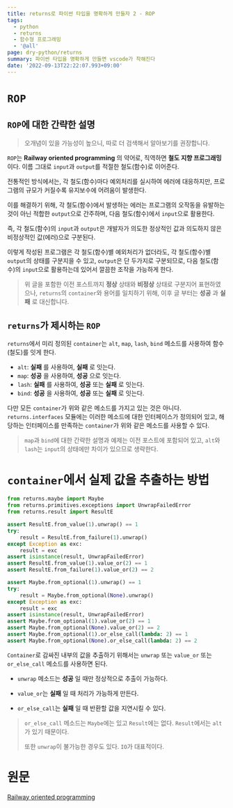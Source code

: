 ```yaml
---
title: returns로 파이썬 타입을 명확하게 만들자 2 - ROP
tags:
  - python
  - returns
  - 함수형 프로그래밍
  - '@all'
page: dry-python/returns
summary: 파이썬 타입을 명확하게 만들면 vscode가 착해진다
date: '2022-09-13T22:22:07.993+09:00'
---
```


# `ROP`
## `ROP`에 대한 간략한 설명
> 오개념이 있을 가능성이 높으니, 따로 더 검색해서 알아보기를 권장합니다.

`ROP`는 __Railway oriented programming__ 의 약어로, 직역하면 __철도 지향 프로그래밍__ 이다. 이름 그대로 `input`과 `output`를 적절한 철도(함수)로 이어준다.

전통적인 방식에서는, 각 철도(함수)마다 예외처리를 실시하여 에러에 대응하지만, 프로그램의 규모가 커질수록 유지보수에 어려움이 발생한다.

이를 해결하기 위해, 각 철도(함수)에서 발생하는 에러는 프로그램의 오작동을 유발하는 것이 아닌 적합한 `output`으로 간주하며, 다음 철도(함수)에서 `input`으로 활용한다.

즉, 각 철도(함수)의 `input`과 `output`은 개발자가 의도한 정상적인 값과 의도하지 않은 비정상적인 값(에러)으로 구분된다.

이렇게 작성된 프로그램은 각 철도(함수)별 예외처리가 없더라도, 각 철도(함수)별 `output`의 상태를 구분지을 수 있고, `output`은 단 두가지로 구분되므로, 다음 철도(함수)의 `input`으로 활용하는데 있어서 깔끔한 조작을 가능하게 한다. 

> 위 글을 포함한 이전 포스트까지 __정상__ 상태와 __비정상__ 상태로 구분지어 표현하였으나, `returns`의 `container`와 용어를 일치하기 위해, 이후 글 부터는 __성공__ 과 __실패__ 로 대신합니다.

## `returns`가 제시하는 `ROP`
`returns`에서 미리 정의된 `container`는 `alt`, `map`, `lash`, `bind` 메소드를 사용하여 함수(철도)를 잇게 한다.

* `alt`: __실패__ 를 사용하여, __실패__ 로 잇는다.
* `map`: __성공__ 을 사용하여, __성공__ 으로 잇는다. 
* `lash`: __실패__ 를 사용하여, __성공__ 또는 __실패__ 로 잇는다.
* `bind`: __성공__ 을 사용하여, __성공__ 또는 __실패__ 로 잇는다.

다만 모든 `container`가 위와 같은 메소드를 가지고 있는 것은 아니다. `returns.interfaces` 모듈에는 이러한 메소드에 대한 인터페이스가 정의되어 있고, 해당하는 인터페이스를 만족하는 `container`가 위와 같은 메소드를 사용할 수 있다.

> `map`과 `bind`에 대한 간략한 설명과 예제는 이전 포스트에 포함되어 있고, `alt`와 `lash`는 `input`의 상태에만 차이가 있으므로 생략한다.

# `container`에서 실제 값을 추출하는 방법
```python
from returns.maybe import Maybe
from returns.primitives.exceptions import UnwrapFailedError
from returns.result import ResultE

assert ResultE.from_value(1).unwrap() == 1
try:
    result = ResultE.from_failure(1).unwrap()
except Exception as exc:
    result = exc
assert isinstance(result, UnwrapFailedError)
assert ResultE.from_value(1).value_or(2) == 1
assert ResultE.from_failure(1).value_or(2) == 2

assert Maybe.from_optional(1).unwrap() == 1
try:
    result = Maybe.from_optional(None).unwrap()
except Exception as exc:
    result = exc
assert isinstance(result, UnwrapFailedError)
assert Maybe.from_optional(1).value_or(2) == 1
assert Maybe.from_optional(None).value_or(2) == 2
assert Maybe.from_optional(1).or_else_call(lambda: 2) == 1
assert Maybe.from_optional(None).or_else_call(lambda: 2) == 2
```
`Container`로 감싸진 내부의 값을 추출하기 위해서는 `unwrap` 또는 `value_or` 또는 `or_else_call` 메소드를 사용하면 된다.

* `unwrap` 메소드는 __성공__ 일 때만 정상적으로 추출이 가능하다.

* `value_or`는 __실패__ 일 때 처리가 가능하게 만든다.

* `or_else_call`는 __실패__ 일 때 반환할 값을 지연시킬 수 있다.
> `or_else_call` 메소드는 `Maybe`에는 있고 `Result`에는 없다. `Result`에서는 `alt`가 있기 때문이다.
>
> 또한 `unwrap`이 불가능한 경우도 있다. `IO`가 대표적이다.

# 원문
[Railway oriented programming](https://returns.readthedocs.io/en/latest/pages/railway.html)
